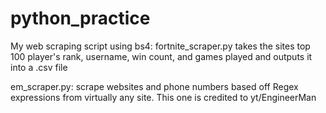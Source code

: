 # python_practice



My web scraping script using bs4:
fortnite_scraper.py takes the sites top 100 player's
rank, username, win count, and games played
and outputs it into a .csv file

em_scraper.py: scrape websites and phone numbers 
based off Regex expressions from virtually any site.
This one is credited to yt/EngineerMan
